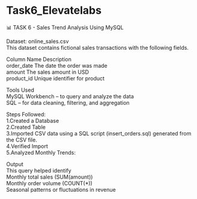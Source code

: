 # Task6_Elevatelabs

📊 TASK 6 - Sales Trend Analysis Using MySQL

 Dataset: online_sales.csv<br>
This dataset contains fictional sales transactions with the following fields.


Column Name	         Description<br>
order_date	         The date the order was made<br>
amount	             The sales amount in USD<br>
product_id	         Unique identifier for product


Tools Used<br>
MySQL Workbench – to query and analyze the data<br>
SQL – for data cleaning, filtering, and aggregation


Steps Followed:<br>
1.Created a Database<br>
2.Created Table<br>
3.Imported CSV data using a SQL script (insert_orders.sql) generated from the CSV file.<br>
4.Verified Import<br>
5.Analyzed Monthly Trends:


Output<br>
This query helped identify<br>
Monthly total sales (SUM(amount))<br>
Monthly order volume (COUNT(*))<br>
Seasonal patterns or fluctuations in revenue

